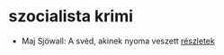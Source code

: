 # szocialista krimi

- Maj Sjöwall: A svéd, akinek nyoma veszett [részletek](_details/%7Bopf.creator%7D.md#id_675)